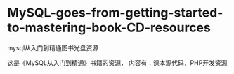 # MySQL-goes-from-getting-started-to-mastering-book-CD-resources
mysql从入门到精通图书光盘资源

这是《MySQL从入门到精通》书籍的资源，
内容有：课本源代码，PHP开发资源
